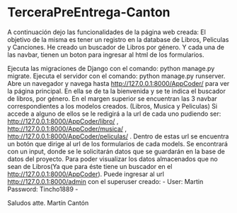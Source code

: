 # TerceraPreEntrega-Canton
A continuación dejo las funcionalidades de la página web creada:
El objetivo de la misma es tener un registro en la database de Libros, Peliculas y Canciones.
He creado un buscador de Libros por género. Y cada una de las navbar, tienen un boton para ingresar al html de los formularios.


Ejecuta las migraciones de Django con el comando: python manage.py migrate. Ejecuta el servidor con el comando: python manage.py runserver. 
Abre un navegador y navega hasta http://127.0.0.1:8000/AppCoder/ para ver la página principal. En ella se de ta la bienvenida y se te indica el buscador de libros, por género.
En el margen superior se encuentran las 3 navbar correspondientes a los modelos creados. (Libros, Musica y Peliculas)
Si accede a alguno de ellos se le redigirá a la url de cada uno pudiendo ser: http://127.0.0.1:8000/AppCoder/libro/ , http://127.0.0.1:8000/AppCoder/musica/ , http://127.0.0.1:8000/AppCoder/peliculas/ .
Dentro de estas url se encuentra un botón que dirige al url de los formularios de cada models. Se encontrará con un input, donde se le solicitarán datos que se guardarán en la base de datos del proyecto.
Para poder visualizar los datos almacenados que no sean de Libros(Ya que para éste tiene un buscador en el http://127.0.0.1:8000/AppCoder). Puede ingresar al url http://127.0.0.1:8000/admin con el superuser creado: - User: Martin Password: Tincho1889 -

Saludos atte.
Martín Cantón

